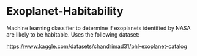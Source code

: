 # Exoplanet-Habitability
Machine learning classifier to determine if exoplanets identified by NASA are likely to be habitable. Uses the following dataset:

https://www.kaggle.com/datasets/chandrimad31/phl-exoplanet-catalog
